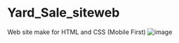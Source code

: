 # Yard_Sale_siteweb
Web site make for HTML and CSS (Mobile First)
![image](https://user-images.githubusercontent.com/85961824/137044479-808c8485-3e92-4d5b-a76f-c3688f173191.png)

